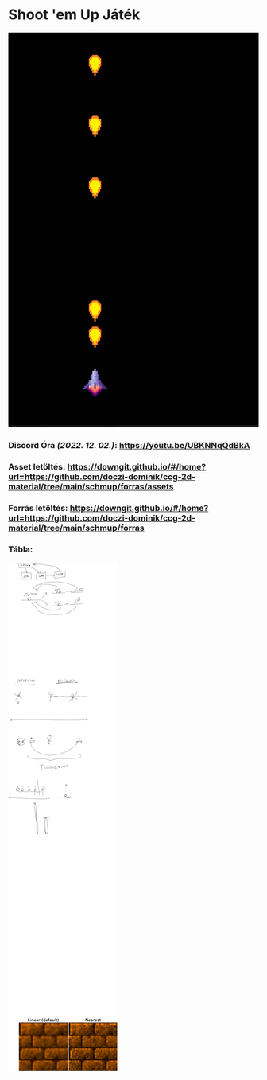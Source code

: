 # Shoot 'em Up Játék

![Screenshot](screenshot.png)


### Discord Óra *(2022. 12. 02.)*: https://youtu.be/UBKNNqQdBkA

### Asset letöltés: https://downgit.github.io/#/home?url=https://github.com/doczi-dominik/ccg-2d-material/tree/main/schmup/forras/assets

### Forrás letöltés: https://downgit.github.io/#/home?url=https://github.com/doczi-dominik/ccg-2d-material/tree/main/schmup/forras

### Tábla:

![Tábla](tabla.png)